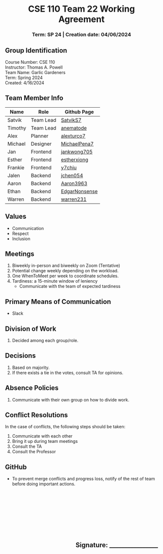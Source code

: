 <h1 style="text-align: center;">CSE 110 Team 22 Working Agreement</h1>
<h3 style="text-align: center;">Term: SP 24 | Creation date: 04/06/2024</h3>

## Group Identification
Course Number: CSE 110\
Instructor: Thomas A. Powell\
Team Name: Garlic Gardeners\
Term: Spring 2024  \
Created: 4/16/2024

## Team Member Info
| Name    | Role       | Github Page                                           |
|---------|------------|---------------------------------------------------|
| Satvik  | Team Lead  | [SatvikS7](https://github.com/SatvikS7)          |
| Timothy | Team Lead  | [anematode](https://github.com/anematode)        |
| Alex    | Planner    | [alexturco7](https://github.com/alexturco7)      |
| Michael | Designer   | [MichaelPena7](https://github.com/MichaelPena7)  |
| Jan     | Frontend   | [jankwong705](https://github.com/jankwong705)    |
| Esther  | Frontend   | [estherxiong](https://github.com/estherxiong)    |
| Frankie | Frontend   | [y7chiu](https://github.com/y7chiu)              |
| Jalen   | Backend    | [jchen054](https://github.com/jchen054)          |
| Aaron   | Backend    | [Aaron3963](https://github.com/Aaron3963)        |
| Ethan   | Backend    | [EdgarNonsense](https://github.com/EdgarNonsense)|
| Warren  | Backend    | [warren231](https://github.com/warren231)        |

## Values
- Communication
- Respect
- Inclusion

## Meetings 
1. Biweekly in-person and biweekly on Zoom (Tentative)
2. Potential change weekly depending on the workload.
3. One WhenToMeet per week to coordinate schedules.
4. Tardiness: a 15-minute window of leniency
   - Communicate with the team of expected tardiness  

## Primary Means of Communication
- Slack

## Division of Work
1. Decided among each group/role.

## Decisions
1. Based on majority.
2. If there exists a tie in the votes, consult TA for opinions.

## Absence Policies 
1. Communicate with their own group on how to divide work.

## Conflict Resolutions
In the case of conflicts, the following steps should be taken:
1. Communicate with each other
2. Bring it up during team meetings
3. Consult the TA
4. Consult the Professor

## GitHub
- To prevent merge conflicts and progress loss, notify of the rest of team before doing important actions.

<br/><br/>
<br/><br/>
<br/><br/>
<br/><br/>
 <h2 style="text-align: right;">Signature: ________________</h2>